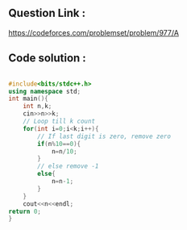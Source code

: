 ## Question Link :

https://codeforces.com/problemset/problem/977/A

## Code solution :

```cpp

#include<bits/stdc++.h>
using namespace std;
int main(){
    int n,k;
    cin>>n>>k;
    // Loop till k count
    for(int i=0;i<k;i++){
        // If last digit is zero, remove zero
        if(n%10==0){
            n=n/10;
        }
        // else remove -1
        else{
            n=n-1;
        }
    }
    cout<<n<<endl;
return 0;
}

```